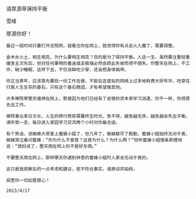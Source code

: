 请厚源草保持平衡

雪峰


厚源你好！

    最近一段时间只要打开总院网，就看见你在网上，我觉得你有点走火入魔了，需要调整。

    金木水火土，相生相克，为什么要相生相克？目的是为了保持平衡。人这一生，虽然要注重轻重缓急主次先后，但对任何事物的着迷或走极端必然会顾此失彼而得不偿失。你整天在网上，不工作，缺少睡眠，这样下去，不仅会缺吃少穿，还会把身体搞垮。

    你正当青年，应该首先要找一份工作去做，不能在这虚拟的网络上过多地耗费大好年华，吃穿住行是人生生存的基石，只有这个基石稳固，才有希望做其他。

    许多禅院草整天缠绵在网上，那是因为他们已经有了足够的资本来学习消遣，你不一样，你得首先去工作。

    禅院事业来日方长，人生的修行修炼需要终生时光，急不得，越急越无序，越急越会失去平衡，请听我一言，每日进入家园学习交流两个小时对你最合适。

    有个笑话，说蜘蛛大哥爱上蜜蜂小姐了，但几年了，蜘蛛献尽了殷勤，蜜蜂小姐始终无动于衷，蜘蛛哭泣着问蜜蜂：“你为什么不爱我？这是为什么？为什么啊？”但听蜜蜂小姐慢条斯理地说：“我妈说了，整天爬在网上的不是好东西。”

    不要整天爬在网上，那样哪天你遇到钟意的蜜蜂小姐时人家会无动于衷的。

    这只是我观察后的一点考虑和建议，若不符合事实，请原谅并拍砖。

    祝愿你一切如意顺心！

    2013/4/17



